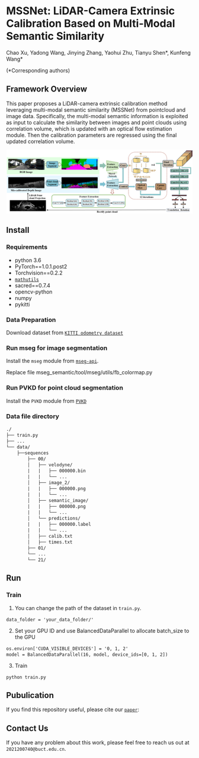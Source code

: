 # MSSNet: LiDAR-Camera Extrinsic Calibration Based on Multi-Modal Semantic Similarity

Chao Xu, Yadong Wang, Jinying Zhang, Yaohui Zhu, Tianyu Shen\*, Kunfeng Wang*

(*Corresponding authors)

## Framework Overview

This paper proposes a LiDAR-camera extrinsic calibration method leveraging multi-modal semantic similarity (MSSNet) from pointcloud and image data. Specifically, the multi-modal semantic information is exploited as input to calculate the similarity between images and point clouds using correlation volume, which is updated with an optical flow estimation module. Then the calibration parameters are regressed using the final updated correlation volume. 

![MSSNet](.\MSSNet.png)

## Install

### Requirements
- python 3.6
- PyTorch==1.0.1.post2
- Torchvision==0.2.2
- [`mathutils`](https://gitlab.com/m1lhaus/blender-mathutils.git)
- sacred==0.7.4
- opencv-python
- numpy
- pykitti

### Data Preparation

Download dataset from [`KITTI odometry dataset`](https://www.cvlibs.net/datasets/kitti/eval_odometry.php)

### Run mseg for image segmentation

Install the `mseg` module from [`mseg-api`](https://github.com/mseg-dataset/mseg-api).

Replace file mseg_semantic/tool/mseg/utils/fb_colormap.py

### Run PVKD for point cloud segmentation

Install the `PVKD` module from [`PVKD`](https://github.com/cardwing/Codes-for-PVKD.git)

### Data file directory

```
./
├── train.py
├── ...
└── data/
    ├──sequences
        ├── 00/ 
        │   ├── velodyne/	
        |   |	├── 000000.bin
        |   |	└── ...
        │   ├── image_2/	
        |   |	├── 000000.png
        |   |	└── ...
        │   ├── semantic_image/	
        |   |	├── 000000.png
        |   |	└── ...
        │   └── predictions/ 
        |   |	├── 000000.label
        |   |	└── ...
        │   ├── calib.txt
        │   ├── times.txt
        ├── 01/
	    └── ...
        └── 21/
```

## Run

### Train

1. You can change the path of the dataset in `train.py`.

```
data_folder = 'your_data_folder/'
```

2. Set your GPU ID and use BalancedDataParallel to allocate batch_size to the GPU

```
os.environ['CUDA_VISIBLE_DEVICES'] = '0, 1, 2'
model = BalancedDataParallel(16, model, device_ids=[0, 1, 2])
```

3. Train

```commandline
python train.py
```

## Pubulication

If you find this repository useful, please cite our [`paper`]():



## Contact Us

If you have any problem about this work, please feel free to reach us out at `2021200740@buct.edu.cn`.
